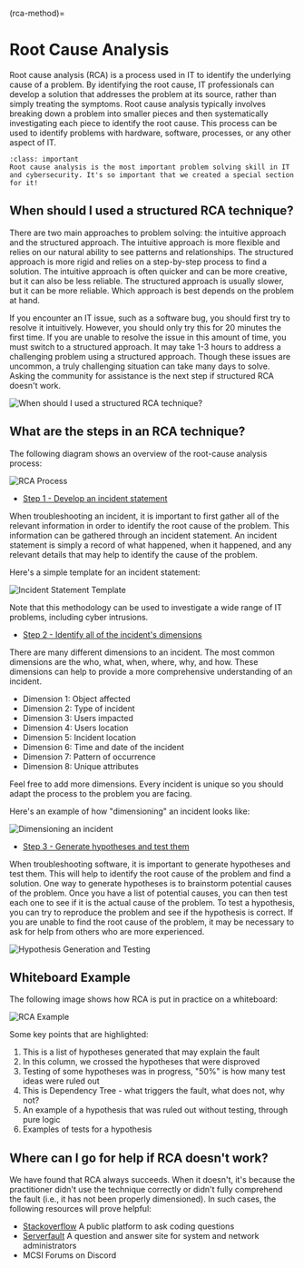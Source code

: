 (rca-method)=

# Root Cause Analysis

Root cause analysis (RCA) is a process used in IT to identify the underlying cause of a problem. By identifying the root cause, IT professionals can develop a solution that addresses the problem at its source, rather than simply treating the symptoms. Root cause analysis typically involves breaking down a problem into smaller pieces and then systematically investigating each piece to identify the root cause. This process can be used to identify problems with hardware, software, processes, or any other aspect of IT.

```{admonition} Important
:class: important
Root cause analysis is the most important problem solving skill in IT and cybersecurity. It's so important that we created a special section for it!
```

## When should I used a structured RCA technique?

There are two main approaches to problem solving: the intuitive approach and the structured approach. The intuitive approach is more flexible and relies on our natural ability to see patterns and relationships. The structured approach is more rigid and relies on a step-by-step process to find a solution. The intuitive approach is often quicker and can be more creative, but it can also be less reliable. The structured approach is usually slower, but it can be more reliable. Which approach is best depends on the problem at hand.

If you encounter an IT issue, such as a software bug, you should first try to resolve it intuitively. However, you should only try this for 20 minutes the first time. If you are unable to resolve the issue in this amount of time, you must switch to a structured approach. It may take 1-3 hours to address a challenging problem using a structured approach. Though these issues are uncommon, a truly challenging situation can take many days to solve. Asking the community for assistance is the next step if structured RCA doesn't work.

<img alt="When should I used a structured RCA technique?" class="block grey-border mx-auto" src="/images/problem-solving/structured-rca.svg">

## What are the steps in an RCA technique?

The following diagram shows an overview of the root-cause analysis process:

<img alt="RCA Process" class="grey-border mb-3" src="/images/problem-solving/rca-process.svg">

* <u>Step 1 - Develop an incident statement</u>

When troubleshooting an incident, it is important to first gather all of the relevant information in order to identify the root cause of the problem. This information can be gathered through an incident statement. An incident statement is simply a record of what happened, when it happened, and any relevant details that may help to identify the cause of the problem.

Here's a simple template for an incident statement:

<img alt="Incident Statement Template" class="grey-border mb-3" src="/images/problem-solving/incident-statement-template.png">

Note that this methodology can be used to investigate a wide range of IT problems, including cyber intrusions.

* <u>Step 2 - Identify all of the incident's dimensions</u>

There are many different dimensions to an incident. The most common dimensions are the who, what, when, where, why, and how. These dimensions can help to provide a more comprehensive understanding of an incident.

- Dimension 1: Object affected
- Dimension 2: Type of incident
- Dimension 3: Users impacted
- Dimension 4: Users location
- Dimension 5: Incident location
- Dimension 6: Time and date of the incident
- Dimension 7: Pattern of occurrence
- Dimension 8: Unique attributes

Feel free to add more dimensions. Every incident is unique so you should adapt the process to the problem you are facing.

Here's an example of how "dimensioning" an incident looks like:

<img alt="Dimensioning an incident" class="grey-border mb-3" src="/images/problem-solving/incident-domains-examples.png">

* <u>Step 3 - Generate hypotheses and test them</u>

When troubleshooting software, it is important to generate hypotheses and test them. This will help to identify the root cause of the problem and find a solution. One way to generate hypotheses is to brainstorm potential causes of the problem. Once you have a list of potential causes, you can then test each one to see if it is the actual cause of the problem. To test a hypothesis, you can try to reproduce the problem and see if the hypothesis is correct. If you are unable to find the root cause of the problem, it may be necessary to ask for help from others who are more experienced.

<img alt="Hypothesis Generation and Testing" class="grey-border mb-3" src="/images/problem-solving/hypothesis-generation-and-testing.png">

## Whiteboard Example

The following image shows how RCA is put in practice on a whiteboard:

<img alt="RCA Example" class="grey-border mb-3" src="/images/problem-solving/rca-example-image.png">

Some key points that are highlighted:

1. This is a list of hypotheses generated that may explain the fault
2. In this column, we crossed the hypotheses that were disproved
3. Testing of some hypotheses was in progress, "50%" is how many test ideas were ruled out
4. This is Dependency Tree - what triggers the fault, what does not, why not?
5. An example of a hypothesis that was ruled out without testing, through pure logic
6. Examples of tests for a hypothesis

## Where can I go for help if RCA doesn't work?

We have found that RCA always succeeds. When it doesn't, it's because the practitioner didn't use the technique correctly or didn't fully comprehend the fault (i.e., it has not been properly dimensioned). In such cases, the following resources will prove helpful:

- [Stackoverflow](https://stackoverflow.com/) A public platform to ask coding questions
- [Serverfault](https://serverfault.com/) A question and answer site for system and network administrators
- MCSI Forums on Discord